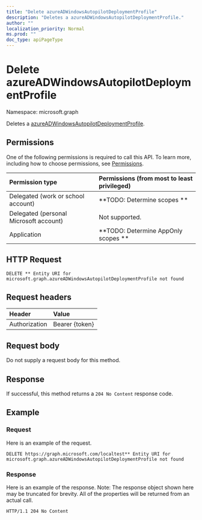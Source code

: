 ```yaml
---
title: "Delete azureADWindowsAutopilotDeploymentProfile"
description: "Deletes a azureADWindowsAutopilotDeploymentProfile."
author: ""
localization_priority: Normal
ms.prod: ""
doc_type: apiPageType
---
```


# Delete azureADWindowsAutopilotDeploymentProfile

Namespace: microsoft.graph

Deletes a [azureADWindowsAutopilotDeploymentProfile](../resources/azureadwindowsautopilotdeploymentprofile.md).

## Permissions
One of the following permissions is required to call this API. To learn more, including how to choose permissions, see [Permissions](/concepts/permissions-reference.md).

|Permission type|Permissions (from most to least privileged)|
|:---|:---|
|Delegated (work or school account)|**TODO: Determine scopes **|
|Delegated (personal Microsoft account)|Not supported.|
|Application|**TODO: Determine AppOnly scopes **|

## HTTP Request
<!-- {
  "blockType": "ignored"
}
-->
``` http
DELETE ** Entity URI for microsoft.graph.azureADWindowsAutopilotDeploymentProfile not found
```

## Request headers
|Header|Value|
|:---|:---|
|Authorization|Bearer {token}|

## Request body
Do not supply a request body for this method.

## Response
If successful, this method returns a `204 No Content` response code.

## Example

### Request
Here is an example of the request.
<!-- {
  "blockType": "request",
  "name": "delete_azureadwindowsautopilotdeploymentprofile"
}
-->
``` http
DELETE https://graph.microsoft.com/localtest** Entity URI for microsoft.graph.azureADWindowsAutopilotDeploymentProfile not found
```

### Response
Here is an example of the response. Note: The response object shown here may be truncated for brevity. All of the properties will be returned from an actual call.
<!-- {
  "blockType": "response",
  "truncated": true
}
-->
``` http
HTTP/1.1 204 No Content
```

